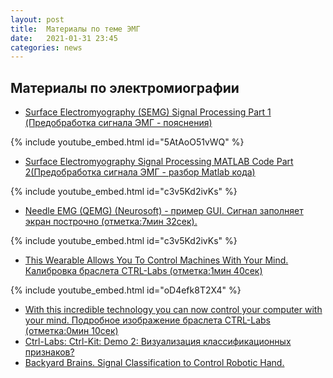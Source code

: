 ```yaml
---
layout: post
title:  Материалы по теме ЭМГ
date:   2021-01-31 23:45
categories: news
---
```

## Материалы по электромиографии
* [Surface Electromyography (SEMG) Signal Processing Part 1 (Предобработка сигнала ЭМГ - пояснения)](https://www.youtube.com/watch?v=5AtAoO51vWQ&t=0s)

{% include youtube_embed.html id="5AtAoO51vWQ" %}

* [Surface Electromyography Signal Processing MATLAB Code Part 2(Предобработка сигнала ЭМГ - разбор Matlab кода)](https://www.youtube.com/watch?v=c3v5Kd2ivKs&t=0s)

{% include youtube_embed.html id="c3v5Kd2ivKs" %}

* [Needle EMG (QEMG) (Neurosoft) - пример GUI. Сигнал заполняет экран построчно (отметка:7мин 32сек).](https://www.youtube.com/watch?v=FMBsPjqsHfg&t=452s)

{% include youtube_embed.html id="c3v5Kd2ivKs" %}

* [This Wearable Allows You To Control Machines With Your Mind. Калибровка браслета CTRL-Labs (отметка:1мин 40сек)](https://www.youtube.com/watch?v=oD4efk8T2X4&list=WL&index=3&t=113s)

{% include youtube_embed.html id="oD4efk8T2X4" %}

* [With this incredible technology you can now control your computer with your mind. Подробное изображение браслета CTRL-Labs (отметка:0мин 10сек)](https://www.youtube.com/watch?v=MtVblwlMQcI)
* [Ctrl-Labs: Ctrl-Kit: Demo 2: Визуализация классификационных признаков?](https://www.youtube.com/watch?v=8ENo4JcTFV0)
* [Backyard Brains. Signal Classification to Control Robotic Hand.](https://www.youtube.com/watch?v=0eoGGj9SDeE)



